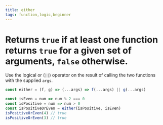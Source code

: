 ```yaml
---
title: either
tags: function,logic,beginner
---
```


# Returns `true` if at least one function returns `true` for a given set of arguments, `false` otherwise.

Use the logical or (`||`) operator on the result of calling the two functions with the supplied `args`.

```js
const either = (f, g) => (...args) => f(...args) || g(...args)
```

```js
const isEven = num => num % 2 === 0
const isPositive = num => num > 0
const isPositiveOrEven = either(isPositive, isEven)
isPositiveOrEven(4) // true
isPositiveOrEven(3) // true
```
